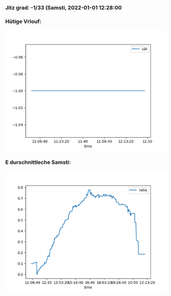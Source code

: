 ### Jitz grad: -1/33 (Samsti, 2022-01-01 12:28:00

### Hütige Vrlouf:
![Graph](Today.png)

### E durschnittleche Samsti:
![Graph](Samsti.png)